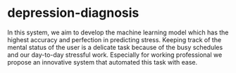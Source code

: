 # depression-diagnosis

In this system, we aim to develop the machine learning model which has the highest accuracy and perfection in predicting stress.
Keeping track of the mental status of the user is a delicate task because of the busy schedules and our day-to-day stressful work.
Especially for working professional  we propose an innovative system that automated this task with ease.
